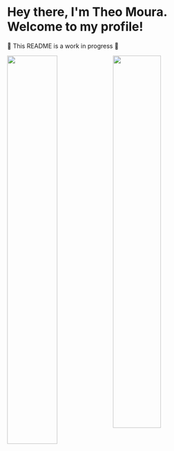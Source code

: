 # Hey there, I'm Theo Moura. Welcome to my profile!

🚧 This README is a work in progress 🚧

<img align="left" width="48%" src="http://git-stats-sooty.vercel.app/api?username=theomilll&show_icons=true&theme=transparent" />

<img align="left" width="47%" src="http://git-stats-sooty.vercel.app/api/top-langs/?username=theomilll&layout=compact&theme=transparent" />
